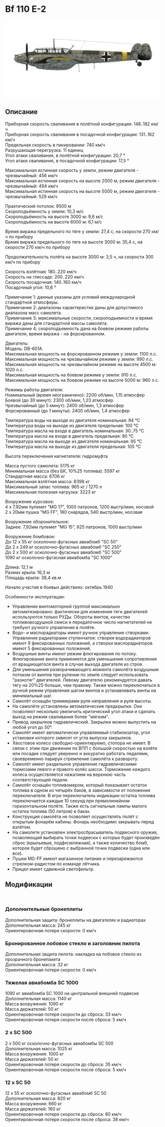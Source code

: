 # Bf 110 E-2  
  
![bf110e2](../images/bf110e2.png)  
  
## Описание  
  
Приборная скорость сваливания в полётной конфигурации: 148..182 км/ч  
Приборная скорость сваливания в посадочной конфигурации: 131..162 км/ч  
Предельная скорость в пикировании: 740 км/ч  
Разрушающая перегрузка: 11 единиц  
Угол атаки сваливания, в полётной конфигурации: 20,7 °  
Угол атаки сваливания, в посадочной конфигурации: 17,5 °  
  
Максимальная истинная скорость у земли, режим двигателя - чрезвычайный: 456 км/ч  
Максимальная истинная скорость на высоте 2000 м, режим двигателя - чрезвычайный: 494 км/ч  
Максимальная истинная скорость на высоте 5000 м, режим двигателя - чрезвычайный: 529 км/ч  
  
Практический потолок: 9500 м  
Скороподъёмность у земли: 10,3 м/с  
Скороподъёмность на высоте 3000 м: 9,6 м/с  
Скороподъёмность на высоте 6000 м: 6,1 м/с  
  
Время виража предельного по тяге у земли: 27,4 с, на скорости 270 км/ч по прибору  
Время виража предельного по тяге на высоте 3000 м: 35,4 с, на скорости 270 км/ч по прибору  
  
Продолжительность полёта на высоте 3000 м: 3,5 ч, на скорости 300 км/ч по прибору  
  
Скорость взлётная: 180..220 км/ч  
Скорость на глиссаде: 200..220 км/ч  
Скорость посадочная: 140..160 км/ч  
Посадочный угол: 10,6 °  
  
Примечание 1: данные указаны для условий международной стандартной атмосферы.  
Примечание 2: диапазоны характеристик даны для допустимого диапазона масс самолета.  
Примечание 3: максимальные скорости, скороподъемности и время виража даны для стандартной массы самолета.  
Примечание 4: скороподъемность дана на боевом режиме работы двигателя, время виража - на форсированном.  
  
Двигатель:  
Модель: DB-601A  
Максимальная мощность на форсированном режиме у земли: 1100 л.с.  
Максимальная мощность на чрезвычайном режиме у земли: 990 л.с.  
Максимальная мощность на чрезвычайном режиме на высоте 4500 м: 1020 л.с.  
Максимальная мощность на боевом режиме у земли: 910 л.с.  
Максимальная мощность на боевом режиме на высоте 5000 м: 960 л.с.  
  
Режимы работы двигателя:  
Номинальный (время неограничено): 2200 об/мин, 1,15 атмосфер  
Боевой (до 30 минут): 2300 об/мин, 1,23 атмосфер  
Чрезвычайный (до 5 минут): 2400 об/мин, 1,3 атмосфер  
Форсированный (до 1 минуты): 2400 об/мин, 1,4 атмосфер  
  
Температура воды на выходе из двигателя номинальная: 94 °С  
Температура воды на выходе из двигателя предельная: 100 °С  
Температура масла на входе в двигатель номинальная: 30..75 °С  
Температура масла на входе в двигатель предельная: 80 °С  
Температура масла на выходе из двигателя номинальная: 95 °С  
Температура масла на выходе из двигателя предельная: 105 °С  
  
Высота переключения нагнетателя: гидромуфта   
  
Масса пустого самолета: 5175 кг  
Минимальная масса (без БК, 10%25 топлива): 5597 кг  
Стандартная масса: 6706 кг  
Максимальная взлётная масса: 8398 кг  
Максимальный запас топлива: 965 кг / 1270 л  
Максимальная полезная нагрузка: 3223 кг  
  
Вооружение курсовое:  
4 x 7,92мм пулемет "MG 17", 1000 патронов, 1200 выстр/мин, носовой  
2 x 20мм пушка "MG FF", 180 снарядов, 540 выстр/мин, носовая  
  
Вооружение оборонительное:  
Заднее: 7,92мм пулемет "MG 15", 825 патронов, 1000 выстр/мин  
  
Вооружение бомбовое:  
До 12 x 55 кг осколочно-фугасных авиабомб "SC 50"  
До 2 x 249 кг осколочно-фугасных авиабомб "SC 250"  
До 2 x 500 кг осколочно-фугасных авиабомб "SC 500"  
1090 кг осколочно-фугасная авиабомба "SC 1000"  
  
Длина: 12,1 м  
Размах крыла: 16,3 м  
Площадь крыла: 38,4 кв.м  
  
Начало участия в боевых действиях: октябрь 1940  
  
Особенности эксплуатации:  
- Управление винтомоторной группой максимально автоматизировано: фактически для изменения тяги двигателей используются только РУДы. Обороты винтов, качество топливовоздушной смеси и передаточное число нагнетателей не требуют ручного управления в полёте.  
- Водо- и маслорадиаторы имеют ручное управление створками. Управление радиаторами ступенчатое: створки водорадиаторов имеют 9 фиксированных положений, а створки маслорадиаторов имеют 5 фиксированных положений.  
- Воздушные винты имеют режим флюгирования по потоку. Флюгирование винта применяется для уменьшения сопротивления от вращающегося винта в случае выхода двигателя из строя.  
- Для уменьшения разворачивающего момента самолёта воздушным потоком от винтов при рулении по земле следует использовать "разнотяг" двигателей. Левому двигателю рекомендуется давать тягу на 20%25 больше, чем правому. Также можно переключаться в ручной режим управления шагом винтов и устанавливать винты на минимальный шаг.  
- Самолёт оснащён триммерами руля направления и руля высоты.  
- На самолёте установлены автоматические предкрылки. Они позволяют несколько увеличить критический угол атаки и сделать выход на режим сваливания более "мягким".  
- Привод закрылков гидравлический. Закрылки можно выпустить на любой угол до 50°.  
- Самолёт имеет автоматически управляемый стабилизатор, угол установки которого зависит от угла выпуска закрылков.  
- Хвостовое колесо свободно-ориентируемо, стопора не имеет. В связи с этим при движении по ВПП с большой скоростью на взлёте или посадке следует уверенно и аккуратно работать педалями, своевременно парируя стремление самолёта к развороту.  
- Самолёт имеет раздельное управление гидравлическими тормозами левого и правого колёс шасси. Торможение каждого колеса осуществляется нажатием на верхнюю часть соответствующей педали.  
- Самолёт оснащён топливомером, который показывает остаток топлива в одном из четырёх баков, в зависимости от положения переключателя. В игре переключатель индикации остатка топлива переключается каждые 10 секунд при прямолинейном горизонтальном полёте. Также есть сигнальные лампы малого остатка топлива (50 литров) в баках.  
- Конструкция самолёта не позволяет осуществлять полёт с открытым фонарём кабины. Фонарь необходимо закрывать перед взлётом.  
- На самолете установлен электросбрасыватель подвесного оружия, позволяющий выбирать точки подвески с которых будет произведён сброс (крыльевые, подфюзеляжная), а также количество бомб, которое будет сброшено с выбранной точки подвески (одна или все).  
- Пушки MG-FF имеют магазинное питание и перезаряжаются стрелком-радистом по команде лётчика.  
- Прицел имеет сдвижной светофильтр.  
  
## Модификации  
  ﻿
  
### Дополнительные бронеплиты  
  
Дополнительная защита: бронеплиты на двигателях и радиаторах  
Дополнительная масса: 245 кг  
Ориентировочная потеря скорости: 0 км/ч  ﻿
  
### Бронированное лобовое стекло и заголовник пилота  
  
Дополнительная защита пилота: накладка на лобовое стекло из прозрачного бронепакета  
Дополнительная масса: 32 кг  
Ориентировочная потеря скорости: 0 км/ч  
  
### Тяжелая авиабомба SC 1000  
  
1090 кг авиабомба SC 1000 на центральной внешней подвеске  
Дополнительная масса: 1140 кг  
Масса вооружения: 1090 кг  
Масса держателей: 50 кг  
Ориентировочная потеря скорости до сброса: 33 км/ч  
Ориентировочная потеря скорости после сброса: 5 км/ч  
  
### 2 x SC 500  
  
2 x 500 кг осколочно-фугасных авиабомбы SC 500  
Дополнительная масса: 1025 кг  
Масса вооружения: 1000 кг  
Масса держателей: 50 кг  
Ориентировочная потеря скорости до сброса: 35 км/ч  
Ориентировочная потеря скорости после сброса: 5 км/ч  
  
### 12 x SC 50  
  
12 x 55 кг осколочно-фугасных авиабомб SC 50  
Дополнительная масса: 820 кг  
Масса вооружения: 660 кг  
Масса держателей: 160 кг  
Ориентировочная потеря скорости до сброса: 80 км/ч  
Ориентировочная потеря скорости после сброса: 38 км/ч  